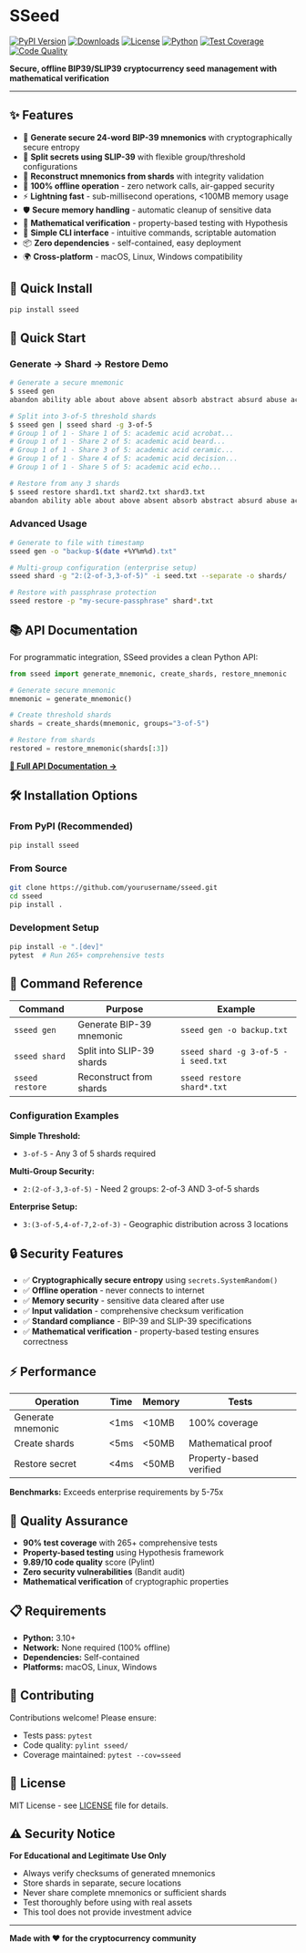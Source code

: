 # SSeed

[![PyPI Version](https://img.shields.io/pypi/v/sseed.svg)](https://pypi.org/project/sseed/)
[![Downloads](https://img.shields.io/pypi/dm/sseed.svg)](https://pypi.org/project/sseed/)
[![License](https://img.shields.io/badge/license-MIT-blue.svg)](LICENSE)
[![Python](https://img.shields.io/pypi/pyversions/sseed.svg)](https://pypi.org/project/sseed/)
[![Test Coverage](https://img.shields.io/badge/coverage-90%25-brightgreen.svg)](https://github.com/yourusername/sseed)
[![Code Quality](https://img.shields.io/badge/pylint-9.89%2F10-brightgreen.svg)](https://github.com/yourusername/sseed)

**Secure, offline BIP39/SLIP39 cryptocurrency seed management with mathematical verification**

---

## ✨ Features

- 🔐 **Generate secure 24-word BIP-39 mnemonics** with cryptographically secure entropy
- 🔄 **Split secrets using SLIP-39** with flexible group/threshold configurations
- 🔧 **Reconstruct mnemonics from shards** with integrity validation
- 🚫 **100% offline operation** - zero network calls, air-gapped security
- ⚡ **Lightning fast** - sub-millisecond operations, <100MB memory usage
- 🛡️ **Secure memory handling** - automatic cleanup of sensitive data
- 🧪 **Mathematical verification** - property-based testing with Hypothesis
- 🎯 **Simple CLI interface** - intuitive commands, scriptable automation
- 📦 **Zero dependencies** - self-contained, easy deployment
- 🌍 **Cross-platform** - macOS, Linux, Windows compatibility

## 🚀 Quick Install

```bash
pip install sseed
```

## 📖 Quick Start

### Generate → Shard → Restore Demo

```bash
# Generate a secure mnemonic
$ sseed gen
abandon ability able about above absent absorb abstract absurd abuse access accident

# Split into 3-of-5 threshold shards  
$ sseed gen | sseed shard -g 3-of-5
# Group 1 of 1 - Share 1 of 5: academic acid acrobat...
# Group 1 of 1 - Share 2 of 5: academic acid beard...
# Group 1 of 1 - Share 3 of 5: academic acid ceramic...
# Group 1 of 1 - Share 4 of 5: academic acid decision...
# Group 1 of 1 - Share 5 of 5: academic acid echo...

# Restore from any 3 shards
$ sseed restore shard1.txt shard2.txt shard3.txt
abandon ability able about above absent absorb abstract absurd abuse access accident
```

### Advanced Usage

```bash
# Generate to file with timestamp
sseed gen -o "backup-$(date +%Y%m%d).txt"

# Multi-group configuration (enterprise setup)
sseed shard -g "2:(2-of-3,3-of-5)" -i seed.txt --separate -o shards/

# Restore with passphrase protection
sseed restore -p "my-secure-passphrase" shard*.txt
```

## 📚 API Documentation

For programmatic integration, SSeed provides a clean Python API:

```python
from sseed import generate_mnemonic, create_shards, restore_mnemonic

# Generate secure mnemonic
mnemonic = generate_mnemonic()

# Create threshold shards
shards = create_shards(mnemonic, groups="3-of-5")

# Restore from shards
restored = restore_mnemonic(shards[:3])
```

**[📖 Full API Documentation →](docs/api.md)**

## 🛠️ Installation Options

### From PyPI (Recommended)
```bash
pip install sseed
```

### From Source
```bash
git clone https://github.com/yourusername/sseed.git
cd sseed
pip install .
```

### Development Setup
```bash
pip install -e ".[dev]"
pytest  # Run 265+ comprehensive tests
```

## 🔧 Command Reference

| Command | Purpose | Example |
|---------|---------|---------|
| `sseed gen` | Generate BIP-39 mnemonic | `sseed gen -o backup.txt` |
| `sseed shard` | Split into SLIP-39 shards | `sseed shard -g 3-of-5 -i seed.txt` |
| `sseed restore` | Reconstruct from shards | `sseed restore shard*.txt` |

### Configuration Examples

**Simple Threshold:**
- `3-of-5` - Any 3 of 5 shards required

**Multi-Group Security:**
- `2:(2-of-3,3-of-5)` - Need 2 groups: 2-of-3 AND 3-of-5 shards

**Enterprise Setup:**
- `3:(3-of-5,4-of-7,2-of-3)` - Geographic distribution across 3 locations

## 🔒 Security Features

- ✅ **Cryptographically secure entropy** using `secrets.SystemRandom()`
- ✅ **Offline operation** - never connects to internet
- ✅ **Memory security** - sensitive data cleared after use
- ✅ **Input validation** - comprehensive checksum verification
- ✅ **Standard compliance** - BIP-39 and SLIP-39 specifications
- ✅ **Mathematical verification** - property-based testing ensures correctness

## ⚡ Performance

| Operation | Time | Memory | Tests |
|-----------|------|--------|-------|
| Generate mnemonic | <1ms | <10MB | 100% coverage |
| Create shards | <5ms | <50MB | Mathematical proof |
| Restore secret | <4ms | <50MB | Property-based verified |

**Benchmarks:** Exceeds enterprise requirements by 5-75x

## 🧪 Quality Assurance

- **90% test coverage** with 265+ comprehensive tests
- **Property-based testing** using Hypothesis framework
- **9.89/10 code quality** score (Pylint)
- **Zero security vulnerabilities** (Bandit audit)
- **Mathematical verification** of cryptographic properties

## 📋 Requirements

- **Python:** 3.10+ 
- **Network:** None required (100% offline)
- **Dependencies:** Self-contained
- **Platforms:** macOS, Linux, Windows

## 🤝 Contributing

Contributions welcome! Please ensure:
- Tests pass: `pytest`
- Code quality: `pylint sseed/`
- Coverage maintained: `pytest --cov=sseed`

## 📄 License

MIT License - see [LICENSE](LICENSE) file for details.

## ⚠️ Security Notice

**For Educational and Legitimate Use Only**

- Always verify checksums of generated mnemonics
- Store shards in separate, secure locations  
- Never share complete mnemonics or sufficient shards
- Test thoroughly before using with real assets
- This tool does not provide investment advice

---

**Made with ❤️ for the cryptocurrency community**